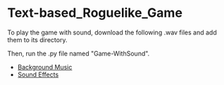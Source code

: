 ﻿# Text-based_Roguelike_Game
To play the game with sound, download the following .wav files and add them to its directory.

Then, run the .py file named "Game-WithSound".

- [Background Music](https://drive.google.com/file/d/1h3RFV2ogIdQfTdxKjVgW6hclXfY6oa-N/view?usp=sharing)
- [Sound Effects](https://drive.google.com/file/d/1MgkU_nZ-I_bcx29hHcHzHznyrDryIULd/view?usp=sharing)
